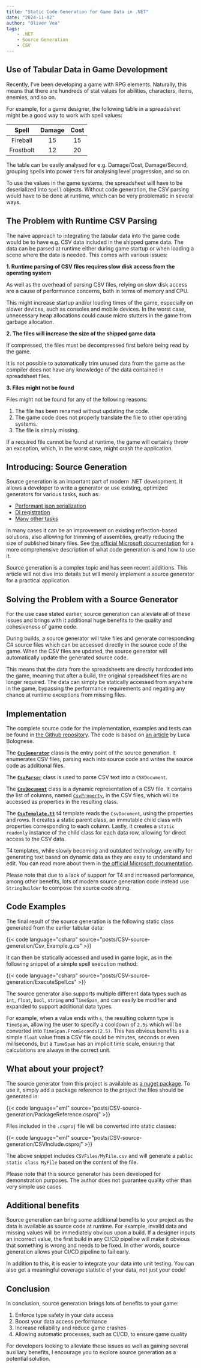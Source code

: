 ```yaml
---
title: "Static Code Generation for Game Data in .NET"
date: "2024-11-02"
author: "Oliver Vea"
tags:
    - .NET
    - Source Generation
    - CSV
---
```


## Use of Tabular Data in Game Development

Recently, I've been developing a game with RPG elements. Naturally, this means that there are hundreds of stat values for abilities, characters, items, enemies, and so on.

For example, for a game designer, the following table in a spreadsheet might be a good way to work with spell values:

| Spell        | Damage | Cost |
|:------------:|:------:|:----:|
| Fireball     | 15     | 15   |
| Frostbolt    | 12     | 20   |

The table can be easily analysed for e.g. Damage/Cost, Damage/Second, grouping spells into power tiers for analysing level progression, and so on.

To use the values in the game systems, the spreadsheet will have to be deserialized into `Spell` objects.
Without code generation, the CSV parsing would have to be done at runtime, which can be very problematic in several ways.

## The Problem with Runtime CSV Parsing

The naïve approach to integrating the tabular data into the game code would be to have e.g. CSV data included in the shipped game data. The data can be parsed at runtime either during game startup or when loading a scene where the data is needed. This comes with various issues:

**1. Runtime parsing of CSV files requires slow disk access from the operating system**

As well as the overhead of parsing CSV files, relying on slow disk access are a cause of performance concerns, both in terms of memory and CPU.

This might increase startup and/or loading times of the game, especially on slower devices, such as consoles and mobile devices. In the worst case, unnecessary heap allocations could cause micro stutters in the game from garbage allocation.

**2. The files will increase the size of the shipped game data**

If compressed, the files must be decompressed first before being read by the game.

It is not possible to automatically trim unused data from the game as the compiler does not have any knowledge of the data contained in spreadsheet files.

**3. Files might not be found**

Files might not be found for any of the following reasons:

   1. The file has been renamed without updating the code.
   2. The game code does not properly translate the file to other operating systems.
   3. The file is simply missing.

If a required file cannot be found at runtime, the game will certainly throw an exception, which, in the worst case, might crash the application.

## Introducing: Source Generation

Source generation is an important part of modern .NET development. It allows a developer to write a generator or use existing, optimized generators for various tasks, such as:

- [Performant json serialization](https://learn.microsoft.com/en-us/dotnet/standard/serialization/system-text-json/source-generation?pivots=dotnet-8-0)
- [DI registration](https://github.com/pakrym/jab)
- [Many other tasks](https://github.com/topics/source-generators)

In many cases it can be an improvement on existing reflection-based solutions, also allowing for trimming of assemblies, greatly reducing the size of published binary files. See [the official Microsoft documentation](https://learn.microsoft.com/en-us/dotnet/csharp/roslyn-sdk/#source-generators) for a more comprehensive description of what code generation is and how to use it.

Source generation is a complex topic and has seen recent additions. This article will not dive into details but will merely implement a source generator for a practical application.

## Solving the Problem with a Source Generator

For the use case stated earlier, source generation can alleviate all of these issues and brings with it additional huge benefits to the quality and cohesiveness of game code.

During builds, a source generator will take      files and generate corresponding C# source files which can be accessed directly in the source code of the game. When the CSV files are updated, the source generator will automatically update the generated source code.

This means that the data from the spreadsheets are directly hardcoded into the game, meaning that after a build, the original spreadsheet files are no longer required. The data can simply be statically accessed from anywhere in the game, bypassing the performance requirements and negating any chance at runtime exceptions from missing files.

<!-- Unit tests -->

## Implementation

The complete source code for the implementation, examples and tests can be found in [the Github repository](https://github.com/OliverVea/CSVSourceGeneration).
The code is based on [an article](https://devblogs.microsoft.com/dotnet/new-c-source-generator-samples/) by Luca Bolognese.

The [**`CsvGenerator`**](https://github.com/OliverVea/CSVSourceGeneration/blob/master/src/CSVGenerator.cs) class is the entry point of the source generation. It enumerates CSV files, parsing each into source code and writes the source code as additional files.

The [**`CsvParser`**](https://github.com/OliverVea/CSVSourceGeneration/blob/master/src/CSVParser.cs) class is used to parse CSV text into a `CSVDocument`.

The [**`CsvDocument`**](https://github.com/OliverVea/CSVSourceGeneration/blob/master/src/CSVDocument.cs) class is a dynamic representation of a CSV file. It contains the list of columns, named [`CsvProperty`](https://github.com/OliverVea/CSVSourceGeneration/blob/master/src/CSVProperty.cs), in the CSV files, which will be accessed as properties in the resulting class.

The [**`CsvTemplate.tt`**](https://github.com/OliverVea/CSVSourceGeneration/blob/master/src/CSVTemplate.tt) t4 template reads the `CsvDocument`, using the properties and rows. It creates a static parent class, an immutable child class with properties corresponding to each column. Lastly, it creates a `static readonly` instance of the child class for each data row, allowing for direct access to the CSV data.

T4 templates, while slowly becoming and outdated technology, are nifty for generating text based on dynamic data as they are easy to understand and edit. You can read more about them in [the official Microsoft documentation](https://learn.microsoft.com/en-us/visualstudio/modeling/code-generation-and-t4-text-templates?view=vs-2022#run-time-t4-text-templates).

Please note that due to a lack of support for T4 and increased performance, among other benefits, lots of modern source generation code instead use `StringBuilder` to compose the source code string.

## Code Examples

The final result of the source generation is the following static class generated from the earlier tabular data:

{{< code language="csharp" source="posts/CSV-source-generation/Csv_Example.g.cs" >}}

It can then be statically accessed and used in game logic, as in the following snippet of a simple spell execution method:

{{< code language="csharp" source="posts/CSV-source-generation/ExecuteSpell.cs" >}}

The source generator also supports multiple different data types such as `int`, `float`, `bool`, `string` and `TimeSpan`, and can easily be modifier and expanded to support additional data types.

For example, when a value ends with `s`, the resulting column type is `TimeSpan`, allowing the user to specify a cooldown of `2.5s` which will be converted into `TimeSpan.FromSeconds(2.5)`. This has obvious benefits as a simple `float` value from a CSV file could be minutes, seconds or even milliseconds, but a `TimeSpan` has an implicit time scale, ensuring that calculations are always in the correct unit.

## What about your project?

The source generator from this project is available as [a nuget package](https://www.nuget.org/packages/CSVSourceGeneration). To use it, simply add a package reference to the project the files should be generated in:

{{< code language="xml" source="posts/CSV-source-generation/PackageReference.csproj" >}}

Files included in the `.csproj` file will be converted into static classes:

{{< code language="xml" source="posts/CSV-source-generation/CSVInclude.csproj" >}}

The above snippet includes `CSVFiles/MyFile.csv` and will generate a `public static class MyFile` based on the content of the file.

Please note that this source generator has been developed for demonstration purposes. The author does not guarantee quality other than very simple use cases.

## Additional benefits

Source generation can bring some additional benefits to your project as the data is available as source code at runtime. For example, invalid data and missing values will be immediately obvious upon a build. If a designer inputs an incorrect value, the first build in any CI/CD pipeline will make it obvious that something is wrong and needs to be fixed. In other words, source generation allows your CI/CD pipeline to fail early.

In addition to this, it is easier to integrate your data into unit testing. You can also get a meaningful coverage statistic of your data, not just your code!

## Conclusion

In conclusion, source generation brings lots of benefits to your game:

1. Enforce type safety in your data access
2. Boost your data access performance
3. Increase reliability and reduce game crashes
4. Allowing automatic processes, such as CI/CD, to ensure game quality

For developers looking to alleviate these issues as well as gaining several auxiliary benefits, I encourage you to explore source generation as a potential solution.                       
